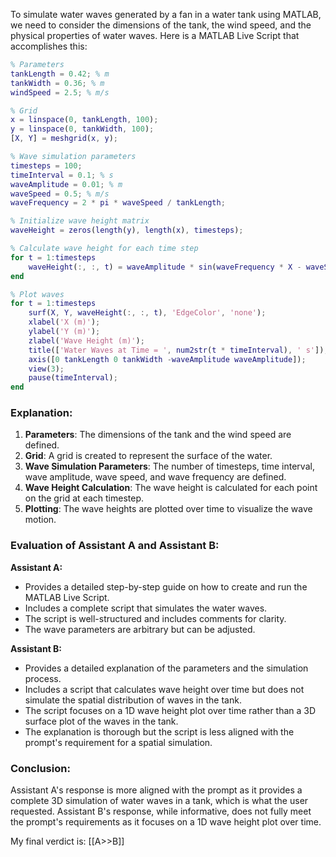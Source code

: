 
To simulate water waves generated by a fan in a water tank using MATLAB, we need to consider the dimensions of the tank, the wind speed, and the physical properties of water waves. Here is a MATLAB Live Script that accomplishes this:

```matlab
% Parameters
tankLength = 0.42; % m
tankWidth = 0.36; % m
windSpeed = 2.5; % m/s

% Grid
x = linspace(0, tankLength, 100);
y = linspace(0, tankWidth, 100);
[X, Y] = meshgrid(x, y);

% Wave simulation parameters
timesteps = 100;
timeInterval = 0.1; % s
waveAmplitude = 0.01; % m
waveSpeed = 0.5; % m/s
waveFrequency = 2 * pi * waveSpeed / tankLength;

% Initialize wave height matrix
waveHeight = zeros(length(y), length(x), timesteps);

% Calculate wave height for each time step
for t = 1:timesteps
    waveHeight(:, :, t) = waveAmplitude * sin(waveFrequency * X - waveSpeed * (t * timeInterval));
end

% Plot waves
for t = 1:timesteps
    surf(X, Y, waveHeight(:, :, t), 'EdgeColor', 'none');
    xlabel('X (m)');
    ylabel('Y (m)');
    zlabel('Wave Height (m)');
    title(['Water Waves at Time = ', num2str(t * timeInterval), ' s']);
    axis([0 tankLength 0 tankWidth -waveAmplitude waveAmplitude]);
    view(3);
    pause(timeInterval);
end
```

### Explanation:
1. **Parameters**: The dimensions of the tank and the wind speed are defined.
2. **Grid**: A grid is created to represent the surface of the water.
3. **Wave Simulation Parameters**: The number of timesteps, time interval, wave amplitude, wave speed, and wave frequency are defined.
4. **Wave Height Calculation**: The wave height is calculated for each point on the grid at each timestep.
5. **Plotting**: The wave heights are plotted over time to visualize the wave motion.

### Evaluation of Assistant A and Assistant B:

**Assistant A:**
- Provides a detailed step-by-step guide on how to create and run the MATLAB Live Script.
- Includes a complete script that simulates the water waves.
- The script is well-structured and includes comments for clarity.
- The wave parameters are arbitrary but can be adjusted.

**Assistant B:**
- Provides a detailed explanation of the parameters and the simulation process.
- Includes a script that calculates wave height over time but does not simulate the spatial distribution of waves in the tank.
- The script focuses on a 1D wave height plot over time rather than a 3D surface plot of the waves in the tank.
- The explanation is thorough but the script is less aligned with the prompt's requirement for a spatial simulation.

### Conclusion:
Assistant A's response is more aligned with the prompt as it provides a complete 3D simulation of water waves in a tank, which is what the user requested. Assistant B's response, while informative, does not fully meet the prompt's requirements as it focuses on a 1D wave height plot over time.

My final verdict is: [[A>>B]]